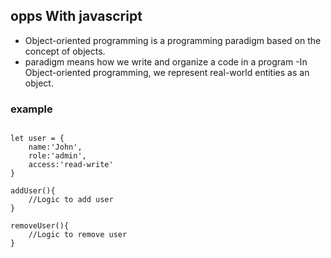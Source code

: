 ## opps With javascript 

- Object-oriented programming is a programming paradigm based on the concept of objects.
- paradigm means how we write and organize a code in a program 
-In Object-oriented programming, we represent real-world entities as an object.

### example

```

let user = {
    name:'John',
    role:'admin',
    access:'read-write'
}

addUser(){
    //Logic to add user
}

removeUser(){
    //Logic to remove user
}

```